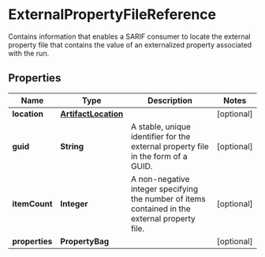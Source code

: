 

# ExternalPropertyFileReference

Contains information that enables a SARIF consumer to locate the external property file that contains the value of an externalized property associated with the run.

## Properties

| Name | Type | Description | Notes |
|------------ | ------------- | ------------- | -------------|
|**location** | [**ArtifactLocation**](ArtifactLocation.md) |  |  [optional] |
|**guid** | **String** | A stable, unique identifier for the external property file in the form of a GUID. |  [optional] |
|**itemCount** | **Integer** | A non-negative integer specifying the number of items contained in the external property file. |  [optional] |
|**properties** | **PropertyBag** |  |  [optional] |



